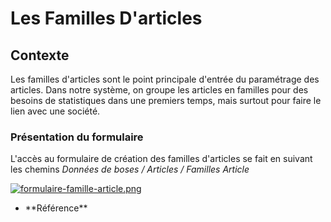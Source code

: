 # Les Familles D'articles

## Contexte

Les familles d'articles sont le point principale d'entrée du paramétrage des articles.
Dans notre système, on groupe les articles en familles pour des besoins de statistiques dans une premiers temps, mais surtout pour faire le lien avec une société.

### Présentation du formulaire

L'accès au formulaire de création des familles d'articles se fait en suivant les chemins 
<span>_Données de boses / Articles / Familles Article_</span>


[![formulaire-famille-article.png](https://i.postimg.cc/hPg7dSK3/formulaire-famille-article.png)](https://postimg.cc/fk2L4Qtx)

<ul>
    <li> **Référence** </li>
</ul>